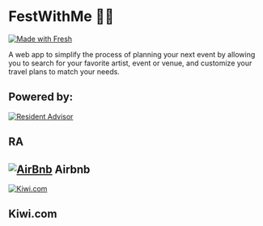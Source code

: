 # FestWithMe 🎉🛫

[![Made with Fresh](https://fresh.deno.dev/fresh-badge-dark.svg)](https://fresh.deno.dev)

A web app to simplify the process of planning your next event by allowing you to
search for your favorite artist, event or venue, and customize your travel plans
to match your needs.

## Powered by:


[![Resident Advisor](https://i.ibb.co/47cTCRC/image-4.png)](https://www.residentadvisor.net/)

RA
---

[![AirBnb](https://i.ibb.co/K2vhLmv/image-6.png)](https://www.airbnb.co.uk/)
Airbnb
---

[![Kiwi.com](https://i.ibb.co/TRy7q0c/Group-3.png)](https://kiwi.com/) 

Kiwi.com
--
